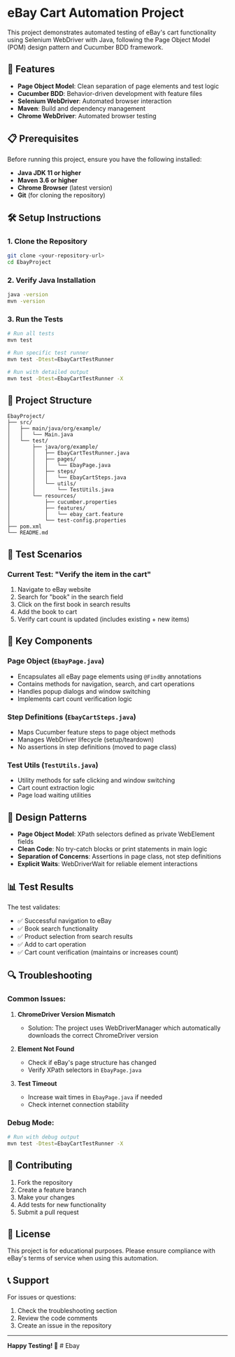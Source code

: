 # eBay Cart Automation Project

This project demonstrates automated testing of eBay's cart functionality using Selenium WebDriver with Java, following the Page Object Model (POM) design pattern and Cucumber BDD framework.

## 🚀 Features

- **Page Object Model**: Clean separation of page elements and test logic
- **Cucumber BDD**: Behavior-driven development with feature files
- **Selenium WebDriver**: Automated browser interaction
- **Maven**: Build and dependency management
- **Chrome WebDriver**: Automated browser testing

## 📋 Prerequisites

Before running this project, ensure you have the following installed:

- **Java JDK 11 or higher**
- **Maven 3.6 or higher**
- **Chrome Browser** (latest version)
- **Git** (for cloning the repository)

## 🛠️ Setup Instructions

### 1. Clone the Repository
```bash
git clone <your-repository-url>
cd EbayProject
```

### 2. Verify Java Installation
```bash
java -version
mvn -version
```

### 3. Run the Tests
```bash
# Run all tests
mvn test

# Run specific test runner
mvn test -Dtest=EbayCartTestRunner

# Run with detailed output
mvn test -Dtest=EbayCartTestRunner -X
```

## 📁 Project Structure

```
EbayProject/
├── src/
│   ├── main/java/org/example/
│   │   └── Main.java
│   └── test/
│       ├── java/org/example/
│       │   ├── EbayCartTestRunner.java
│       │   ├── pages/
│       │   │   └── EbayPage.java
│       │   ├── steps/
│       │   │   └── EbayCartSteps.java
│       │   └── utils/
│       │       └── TestUtils.java
│       └── resources/
│           ├── cucumber.properties
│           ├── features/
│           │   └── ebay_cart.feature
│           └── test-config.properties
├── pom.xml
└── README.md
```

## 🧪 Test Scenarios

### Current Test: "Verify the item in the cart"
1. Navigate to eBay website
2. Search for "book" in the search field
3. Click on the first book in search results
4. Add the book to cart
5. Verify cart count is updated (includes existing + new items)

## 🔧 Key Components

### Page Object (`EbayPage.java`)
- Encapsulates all eBay page elements using `@FindBy` annotations
- Contains methods for navigation, search, and cart operations
- Handles popup dialogs and window switching
- Implements cart count verification logic

### Step Definitions (`EbayCartSteps.java`)
- Maps Cucumber feature steps to page object methods
- Manages WebDriver lifecycle (setup/teardown)
- No assertions in step definitions (moved to page class)

### Test Utils (`TestUtils.java`)
- Utility methods for safe clicking and window switching
- Cart count extraction logic
- Page load waiting utilities

## 🎯 Design Patterns

- **Page Object Model**: XPath selectors defined as private WebElement fields
- **Clean Code**: No try-catch blocks or print statements in main logic
- **Separation of Concerns**: Assertions in page class, not step definitions
- **Explicit Waits**: WebDriverWait for reliable element interactions

## 📊 Test Results

The test validates:
- ✅ Successful navigation to eBay
- ✅ Book search functionality
- ✅ Product selection from search results
- ✅ Add to cart operation
- ✅ Cart count verification (maintains or increases count)

## 🔍 Troubleshooting

### Common Issues:

1. **ChromeDriver Version Mismatch**
   - Solution: The project uses WebDriverManager which automatically downloads the correct ChromeDriver version

2. **Element Not Found**
   - Check if eBay's page structure has changed
   - Verify XPath selectors in `EbayPage.java`

3. **Test Timeout**
   - Increase wait times in `EbayPage.java` if needed
   - Check internet connection stability

### Debug Mode:
```bash
# Run with debug output
mvn test -Dtest=EbayCartTestRunner -X
```

## 🤝 Contributing

1. Fork the repository
2. Create a feature branch
3. Make your changes
4. Add tests for new functionality
5. Submit a pull request

## 📝 License

This project is for educational purposes. Please ensure compliance with eBay's terms of service when using this automation.

## 📞 Support

For issues or questions:
1. Check the troubleshooting section
2. Review the code comments
3. Create an issue in the repository

---

**Happy Testing! 🎉** # Ebay
